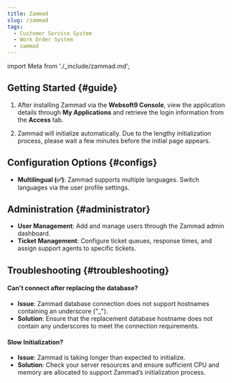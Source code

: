 ```yaml
---
title: Zammad
slug: /zammad
tags:
  - Customer Service System
  - Work Order System
  - zammad
---
```


import Meta from './\_include/zammad.md';

<Meta name="meta" />

## Getting Started {#guide}

1. After installing Zammad via the **Websoft9 Console**, view the application details through **My Applications** and retrieve the login information from the **Access** tab.

2. Zammad will initialize automatically. Due to the lengthy initialization process, please wait a few minutes before the initial page appears.

## Configuration Options {#configs}

- **Multilingual (✅)**: Zammad supports multiple languages. Switch languages via the user profile settings.

## Administration {#administrator}

- **User Management**: Add and manage users through the Zammad admin dashboard.
- **Ticket Management**: Configure ticket queues, response times, and assign support agents to specific tickets.

## Troubleshooting {#troubleshooting}

#### Can't connect after replacing the database?

- **Issue**: Zammad database connection does not support hostnames containing an underscore ("\_").
- **Solution**: Ensure that the replacement database hostname does not contain any underscores to meet the connection requirements.

#### Slow Initialization?

- **Issue**: Zammad is taking longer than expected to initialize.
- **Solution**: Check your server resources and ensure sufficient CPU and memory are allocated to support Zammad’s initialization process.
